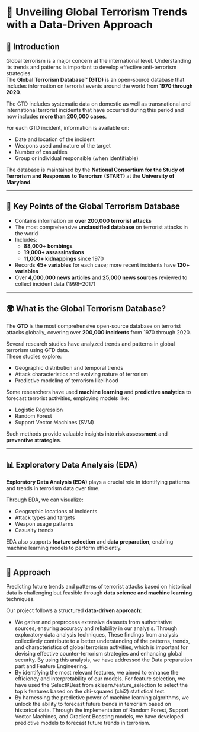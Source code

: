 # 🧠 Unveiling Global Terrorism Trends with a Data-Driven Approach

## 📘 Introduction
Global terrorism is a major concern at the international level. Understanding its trends and patterns is important to develop effective anti-terrorism strategies.  
The **Global Terrorism Database™ (GTD)** is an open-source database that includes information on terrorist events around the world from **1970 through 2020**.

The GTD includes systematic data on domestic as well as transnational and international terrorist incidents that have occurred during this period and now includes **more than 200,000 cases**.  

For each GTD incident, information is available on:
- Date and location of the incident  
- Weapons used and nature of the target  
- Number of casualties  
- Group or individual responsible (when identifiable)  

The database is maintained by the **National Consortium for the Study of Terrorism and Responses to Terrorism (START)** at the **University of Maryland**.

---

## 🔑 Key Points of the Global Terrorism Database
- Contains information on **over 200,000 terrorist attacks**
- The most comprehensive **unclassified database** on terrorist attacks in the world
- Includes:
  - **88,000+ bombings**
  - **19,000+ assassinations**
  - **11,000+ kidnappings** since 1970
- Records **45+ variables** for each case; more recent incidents have **120+ variables**
- Over **4,000,000 news articles** and **25,000 news sources** reviewed to collect incident data (1998–2017)

---

## 🌍 What is the Global Terrorism Database?
The **GTD** is the most comprehensive open-source database on terrorist attacks globally, covering over **200,000 incidents** from 1970 through 2020.

Several research studies have analyzed trends and patterns in global terrorism using GTD data.  
These studies explore:
- Geographic distribution and temporal trends  
- Attack characteristics and evolving nature of terrorism  
- Predictive modeling of terrorism likelihood  

Some researchers have used **machine learning** and **predictive analytics** to forecast terrorist activities, employing models like:
- Logistic Regression  
- Random Forest  
- Support Vector Machines (SVM)

Such methods provide valuable insights into **risk assessment** and **preventive strategies**.

---

## 📊 Exploratory Data Analysis (EDA)
**Exploratory Data Analysis (EDA)** plays a crucial role in identifying patterns and trends in terrorism data over time.  

Through EDA, we can visualize:
- Geographic locations of incidents  
- Attack types and targets  
- Weapon usage patterns  
- Casualty trends  

EDA also supports **feature selection** and **data preparation**, enabling machine learning models to perform efficiently.

---

## 🧩 Approach

Predicting future trends and patterns of terrorist attacks based on historical data is challenging but feasible through **data science and machine learning** techniques.

Our project follows a structured **data-driven approach**:

 - We gather and preprocess extensive datasets from authoritative sources, ensuring accuracy and reliability in our analysis. Through exploratory data analysis techniques, These findings from analysis collectively contribute to a better understanding of the patterns, trends, and characteristics of global terrorism activities, which is important for devising effective counter-terrorism strategies and enhancing global security. By using this analysis, we have addressed the Data preparation part and Feature Engineering.
 - By identifying the most relevant features, we aimed to enhance the efficiency and interpretability of our models. For feature selection, we have used the SelectKBest from sklearn.feature_selection to select the top k features based on the chi-squared (chi2) statistical test.
 - By harnessing the predictive power of machine learning algorithms, we unlock the ability to forecast future trends in terrorism based on historical data. Through the implementation of Random Forest, Support Vector Machines, and Gradient Boosting models, we have developed predictive models to forecast future trends in terrorism.

